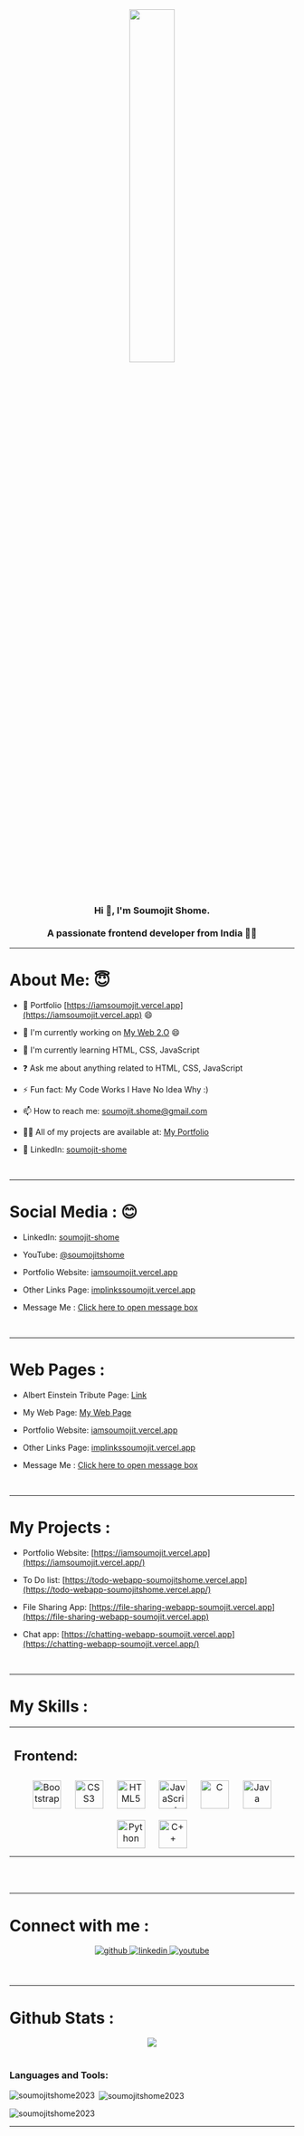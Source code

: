 <div align="center">
<img src="https://drive.google.com/uc?export=view&id=1uXhUSGiaTSzEnNorNkjkj8nMFd9qTlhv" align="center" style="width: 40%" />
</div>  
  

### <div align="center">Hi 👋, I'm Soumojit Shome.</div><br><div align="center">A passionate frontend developer from India 🚀😀</div>  
  
<hr>

# About Me: 😇  
  

- 🔭 Portfolio [https://iamsoumojit.vercel.app](https://iamsoumojit.vercel.app) 😄  


- 🔭 I'm currently working on [My Web 2.O](https://soumojitshome.vercel.app) 😄  
  


- 🌱 I'm currently learning HTML, CSS, JavaScript  
  

- ❓ Ask me about anything related to HTML, CSS, JavaScript  
  

- ⚡ Fun fact: My Code Works I Have No Idea Why :)   
  

- 📫 How to reach me: soumojit.shome@gmail.com  
  

- 👨‍💻 All of my projects are available at: [My Portfolio](https://iamsoumojit.vercel.app)  
  

-  📃 LinkedIn: [soumojit-shome](https://www.linkedin.com/in/soumojit-shome)  
  

<br/>  

<hr>

# **Social Media : 😊**  
  

- LinkedIn: [soumojit-shome](https://www.linkedin.com/in/soumojit-shome)  
  

- YouTube: [@soumojitshome](https://youtube.com/@soumojitshome)  
  

- Portfolio Website: [iamsoumojit.vercel.app](https://iamsoumojit.vercel.app)  
  

- Other Links Page: [implinkssoumojit.vercel.app](https://implinkssoumojit.vercel.app)  
  

- Message Me : [Click here to open message box](https://soumojit-shome-message-me.vercel.app)  
  

<br/>  

<hr>

# **Web Pages :**

- Albert Einstein Tribute Page: [Link](https://oibsip-oasisinfobyte-soumojitshome.vercel.app)  
  

- My Web Page: [My Web Page](https://soumojitshome.vercel.app)  
  

- Portfolio Website: [iamsoumojit.vercel.app](https://iamsoumojit.vercel.app)  
  

- Other Links Page: [implinkssoumojit.vercel.app](https://implinkssoumojit.vercel.app)  
  

- Message Me : [Click here to open message box](https://soumojit-shome-message-me.vercel.app)  
  

<br/>  

<hr>

# **My Projects :**
- Portfolio Website: [https://iamsoumojit.vercel.app](https://iamsoumojit.vercel.app/) 

- To Do list: [https://todo-webapp-soumojitshome.vercel.app](https://todo-webapp-soumojitshome.vercel.app/) 

- File Sharing App: [https://file-sharing-webapp-soumojit.vercel.app](https://file-sharing-webapp-soumojit.vercel.app) 

- Chat app: [https://chatting-webapp-soumojit.vercel.app](https://chatting-webapp-soumojit.vercel.app/) 


<br/>  

<hr>

# **My Skills :**   
<table><tr><td valign="top" width="33%">



## Frontend:  
<div align="center">  
<a href="https://getbootstrap.com/docs/3.4/javascript/" target="_blank"><img style="margin: 10px" src="https://profilinator.rishav.dev/skills-assets/bootstrap-plain.svg" alt="Bootstrap" height="50" /></a>  
<a href="https://www.w3schools.com/css/" target="_blank"><img style="margin: 10px" src="https://profilinator.rishav.dev/skills-assets/css3-original-wordmark.svg" alt="CSS3" height="50" /></a>  
<a href="https://en.wikipedia.org/wiki/HTML5" target="_blank"><img style="margin: 10px" src="https://profilinator.rishav.dev/skills-assets/html5-original-wordmark.svg" alt="HTML5" height="50" /></a>  
<a href="https://www.javascript.com/" target="_blank"><img style="margin: 10px" src="https://profilinator.rishav.dev/skills-assets/javascript-original.svg" alt="JavaScript" height="50" /></a>  
<a href="https://www.cprogramming.com/" target="_blank"><img style="margin: 10px" src="https://profilinator.rishav.dev/skills-assets/c-original.svg" alt="C" height="50" /></a>  
<a href="https://www.java.com/" target="_blank"><img style="margin: 10px" src="https://profilinator.rishav.dev/skills-assets/java-original-wordmark.svg" alt="Java" height="50" /></a>  
<a href="https://www.python.org/" target="_blank"><img style="margin: 10px" src="https://profilinator.rishav.dev/skills-assets/python-original.svg" alt="Python" height="50" /></a>  
<a href="https://www.cplusplus.com/" target="_blank"><img style="margin: 10px" src="https://profilinator.rishav.dev/skills-assets/cplusplus-original.svg" alt="C++" height="50" /></a>  
</div>


</td></tr></table>  

<br/>  

<br/>  

<hr>

# Connect with me :  
<div align="center">
<a href="https://github.com/Soumojitshome2023" target="_blank">
<img src=https://img.shields.io/badge/github-%2324292e.svg?&style=for-the-badge&logo=github&logoColor=white alt=github style="margin-bottom: 5px;" />
</a>
<a href="https://www.linkedin.com/in/soumojit-shome-90a190241/" target="_blank">
<img src=https://img.shields.io/badge/linkedin-%231E77B5.svg?&style=for-the-badge&logo=linkedin&logoColor=white alt=linkedin style="margin-bottom: 5px;" />
</a>
<a href="https://youtube.com/@soumojitshome" target="_blank">
<img src=https://img.shields.io/badge/youtube-%23EE4831.svg?&style=for-the-badge&logo=youtube&logoColor=white alt=youtube style="margin-bottom: 5px;" />
</a>  
</div>  
  

<br/> 
<br/>  

<hr>

# Github Stats :  
<div align="center"><img src="https://github-readme-stats.vercel.app/api?username=soumojitshome2023&show_icons=true&count_private=true&hide_border=true" align="center" /></div>  

<br/>  

<h3 align="left">Languages and Tools:</h3>

<p><img align="left" src="https://github-readme-stats.vercel.app/api/top-langs?username=soumojitshome2023&show_icons=true&locale=en&layout=compact" alt="soumojitshome2023" /></p>

<p> <img align="center" src="https://github-readme-stats.vercel.app/api?username=soumojitshome2023&show_icons=true&locale=en" alt="soumojitshome2023" /></p>

<p><img align="center" src="https://github-readme-streak-stats.herokuapp.com/?user=soumojitshome2023&" alt="soumojitshome2023" /></p>



<hr>
